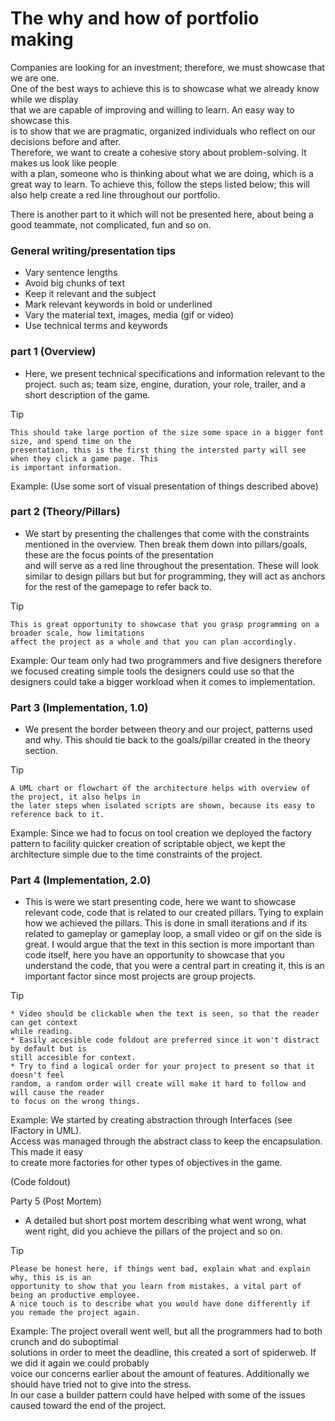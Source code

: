 ﻿# The why and how of portfolio making
Companies are looking for an investment; therefore, we must showcase that we are one.  
One of the best ways to achieve this is to showcase what we already know while we display  
that we are capable of improving and willing to learn. An easy way to showcase this  
is to show that we are pragmatic, organized individuals who reflect on our decisions before and after.  
Therefore, we want to create a cohesive story about problem-solving. It makes us look like people  
with a plan, someone who is thinking about what we are doing,
which is a great way to learn. To achieve this, follow the steps listed below;
this will also help create a red line throughout our portfolio.

There is another part to it which will not be presented here, about being a good teammate,
not complicated, fun and so on.

### General writing/presentation tips
* Vary sentence lengths
* Avoid big chunks of text
* Keep it relevant and the subject
* Mark relevant keywords in bold or underlined
* Vary the material text, images, media (gif or video)
* Use technical terms and keywords

### part 1 (Overview)
* Here, we present technical specifications and information relevant to the project.
  such as; team size, engine, duration, your role, trailer, and a short description of the game.

[//]: # (Tip)
    Tip

    This should take large portion of the size some space in a bigger font size, and spend time on the 
    presentation, this is the first thing the intersted party will see when they click a game page. This 
    is important information. 

Example: (Use some sort of visual presentation of things described above)

### part 2 (Theory/Pillars)
* We start by presenting the challenges that come with the constraints mentioned in the overview.
  Then break them down into pillars/goals, these are the focus points of the presentation  
  and will serve as a red line throughout the presentation. These will look similar to design pillars
  but but for programming, they will act as anchors for the rest of the gamepage to refer back to.

[//]: # (Tip)
    Tip

    This is great opportunity to showcase that you grasp programming on a broader scale, how limitations
    affect the project as a whole and that you can plan accordingly. 

Example: Our team only had two programmers and five designers therefore we focused creating simple tools the designers could use so that the designers could take a bigger
workload when it comes to implementation.

### Part 3 (Implementation, 1.0)
* We present the border between theory and our project, patterns used and why. This should tie back
  to the goals/pillar created in the theory section.

[//]: # (Tip)
    Tip
  
    A UML chart or flowchart of the architecture helps with overview of the project, it also helps in 
    the later steps when isolated scripts are shown, because its easy to reference back to it. 

Example: Since we had to focus on tool creation we deployed the factory pattern to facility quicker creation
of scriptable object, we kept the architecture simple due to the time constraints of the project.

### Part 4 (Implementation, 2.0)
* This is were we start presenting code, here we want to showcase relevant code, code that is
  related to our created pillars. Tying to explain how we achieved the pillars. This is done in small iterations
  and if its related to gameplay or gameplay loop, a small video or gif on the side is great.
  I would argue that the text in this section is more important than code itself, here you have an opportunity to showcase that you understand the code,
  that you were a central part in creating it, this is an important factor since most
  projects are group projects.
 
[//]: # (Tip)
    Tip

    * Video should be clickable when the text is seen, so that the reader can get context 
    while reading.
    * Easily accesible code foldout are preferred since it won't distract by default but is
    still accesible for context. 
    * Try to find a logical order for your project to present so that it doesn't feel
    random, a random order will create will make it hard to follow and will cause the reader
    to focus on the wrong things.

Example: We started by creating abstraction through Interfaces (see IFactory in UML).  
Access was managed through the abstract class to keep the encapsulation. This made it easy   
to create more factories for other types of objectives in the game.

(Code foldout)

Party 5 (Post Mortem)

* A detailed but short post mortem describing what went wrong, what went right,
  did you achieve the pillars of the project and so on.


[//]: # (Tip)
    Tip

    Please be honest here, if things went bad, explain what and explain why, this is is an
    opportunity to show that you learn from mistakes, a vital part of being an productive employee. 
    A nice touch is to describe what you would have done differently if you remade the project again.

Example: The project overall went well, but all the programmers had to both crunch and do suboptimal  
solutions in order to meet the deadline, this created a sort of spiderweb. If we did it again we could probably  
voice our concerns earlier about the amount of features. Additionally we should have tried not to give into the stress.  
In our case a builder pattern could have helped with some of the issues caused toward the end of the project.